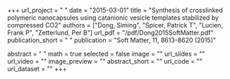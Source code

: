 +++
url_project = " "
date = "2015-03-01"
title = "Synthesis of crosslinked polymeric nanocapsules using catanionic vesicle templates stabilized by compressed CO2"
authors = ["Dong, Siming", "Spicer, Patrick T", "Lucien, Frank P", "Zetterlund, Per B"]
url_pdf = "/pdf/Dong2015SoftMatter.pdf"
publication_short = " "
publication = "Soft Matter, 11, 8613-8620 (2015)"

abstract = " "
math = true
selected = false
image = ""
url_slides = ""
url_video = ""
image_preview = ""
abstract_short = ""
url_code = ""
url_dataset = ""
+++